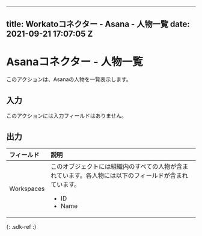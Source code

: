  ---
title: Workatoコネクター - Asana - 人物一覧
date: 2021-09-21 17:07:05 Z
---

# Asanaコネクター - 人物一覧
このアクションは、Asanaの人物を一覧表示します。

## 入力

このアクションには入力フィールドはありません。

## 出力

| フィールド | 説明 |
|:--- |:--- |
| Workspaces | このオブジェクトには組織内のすべての人物が含まれています。各人物には以下のフィールドが含まれています。<ul><li>ID</li><li>Name</li></ul> |
{: .sdk-ref :}